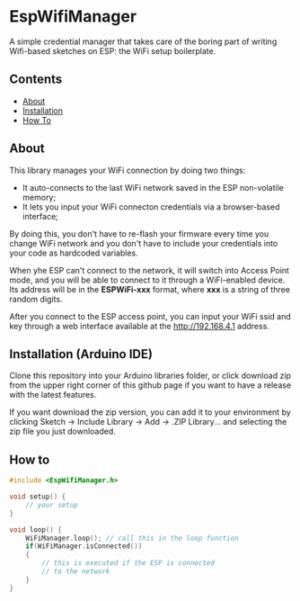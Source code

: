 # EspWifiManager

A simple credential manager that takes care of the boring part of writing Wifi-based sketches on ESP: the WiFi setup boilerplate. 

## Contents
  - [About](#about) 
  - [Installation](#installation-arduino-ide)
  - [How To](#how-to)


## About

This library manages your WiFi connection by doing two things:

- It auto-connects to the last WiFi network saved in the ESP non-volatile memory;
- It lets you input your WiFi connecton credentials via a browser-based interface;
  
By doing this, you don't have to re-flash your firmware every time you change WiFi network and you don't have to include your credentials into your code as hardcoded variables.

When yhe ESP can't connect to the network, it will switch into Access Point mode, and you will be able to connect to it through a WiFi-enabled device. Its address will be in the **ESPWiFi-xxx** format, where **xxx** is a string of three random digits.

After you connect to the ESP access point, you can input your WiFi ssid and key through a web interface available at the http://192.168.4.1 address.

## Installation (Arduino IDE)

Clone this repository into your Arduino libraries folder, or click download zip from the upper right corner of this github page if you want to have a release with the latest features.

If you want download the zip version, you can add it to your environment by clicking Sketch -> Include Library -> Add -> .ZIP Library... and selecting the zip file you just downloaded.

## How to

```c++
#include <EspWifiManager.h>

void setup() {
    // your setup
}

void loop() {
    WiFiManager.loop(); // call this in the loop function
    if(WiFiManager.isConnected())
    {
        // this is executed if the ESP is connected
        // to the network
    }
}
```